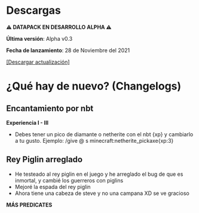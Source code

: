 ﻿# Descargas

**⚠️ DATAPACK EN DESARROLLO ALPHA ⚠️**

**Última versión**: Alpha v0.3

**Fecha de lanzamiento**: 28 de Noviembre del 2021

[[Descargar actualización]](https://github.com/tacozyt/amtcore/files/7615026/AMTCore.zip)

# ¿Qué hay de nuevo? (Changelogs)

## Encantamiento por nbt
**Experiencia I - III**
 - Debes tener un pico de diamante o netherite con el nbt {xp} y cambiarlo a tu gusto.
   Ejemplo: /give @ s minecraft:netherite_pickaxe{xp:3}

## Rey Piglin arreglado
 - He testeado al rey piglin en el juego y he arreglado el bug de que es inmortal, y cambié los guerreros con piglins
 - Mejoré la espada del rey piglin
 - Ahora tiene una cabeza de steve y no una campana XD se ve gracioso

**MÁS PREDICATES**